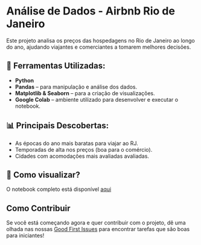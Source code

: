 # Análise de Dados - Airbnb Rio de Janeiro

Este projeto analisa os preços das hospedagens no Rio de Janeiro ao longo do ano, ajudando viajantes e comerciantes a tomarem melhores decisões.

## 🔹 Ferramentas Utilizadas:
- **Python**
- **Pandas** – para manipulação e análise dos dados.
- **Matplotlib & Seaborn** – para a criação de visualizações.
- **Google Colab** – ambiente utilizado para desenvolver e executar o notebook.

## 📊 Principais Descobertas:
- As épocas do ano mais baratas para viajar ao RJ.
- Temporadas de alta nos preços (boa para o comércio).
- Cidades com acomodações mais avaliadas avaliadas.

## 📂 Como visualizar?
O notebook completo está disponível [aqui](https://github.com/DevRafae/analise-dados-airbnb/blob/9f4c9e3299c2b764fa9001d9e1eead4d63a79b05/Varia%C3%A7%C3%A3o_de_pre%C3%A7o_Airnbn_no_Rio_de_Janeiro.ipynb.
)

## Como Contribuir

Se você está começando agora e quer contribuir com o projeto, dê uma olhada nas nossas [Good First Issues](https://github.com/DevRafae/analise-dados-airbnb/issues?q=is%3Aissue+is%3Aopen+label%3A%22good+first+issue%22) para encontrar tarefas que são boas para iniciantes!
